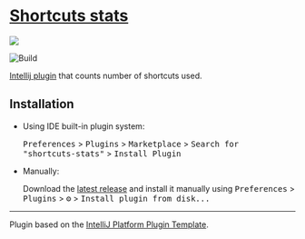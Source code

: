 # [Shortcuts stats](https://plugins.jetbrains.com/plugin/14712-shortcuts-stats)
[![](https://plugins.jetbrains.com/files/14712/146389/icon/default.svg)](https://plugins.jetbrains.com/plugin/14712-shortcuts-stats)

![Build](https://github.com/marbor112/shortcuts-stats/workflows/Build/badge.svg)

<!-- Plugin description -->
[Intellij plugin](https://plugins.jetbrains.com/plugin/14712-shortcuts-stats) that counts number of shortcuts used.
<!-- Plugin description end -->

## Installation

- Using IDE built-in plugin system:

  <kbd>Preferences</kbd> > <kbd>Plugins</kbd> > <kbd>Marketplace</kbd> > <kbd>Search for "shortcuts-stats"</kbd> >
  <kbd>Install Plugin</kbd>

- Manually:

  Download the [latest release](https://github.com/marbor112/shortcuts-stats/releases/latest) and install it manually using
  <kbd>Preferences</kbd> > <kbd>Plugins</kbd> > <kbd>⚙️</kbd> > <kbd>Install plugin from disk...</kbd>


---
Plugin based on the [IntelliJ Platform Plugin Template][template].

[template]: https://github.com/JetBrains/intellij-platform-plugin-template
